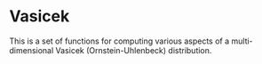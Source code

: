 # Vasicek
This is a set of functions for computing various aspects of a multi-dimensional Vasicek (Ornstein-Uhlenbeck) distribution.